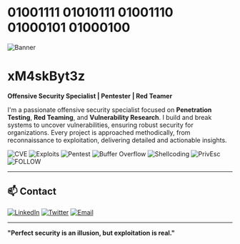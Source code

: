 # 01001111 01010111 01001110 01000101 01000100 
![Banner](https://github.com/xM4skByt3z/Gifs/blob/main/HackThePlanet.gif)

# xM4skByt3z

**Offensive Security Specialist | Pentester | Red Teamer**

I'm a passionate offensive security specialist focused on **Penetration Testing**, **Red Teaming**, and **Vulnerability Research**. I build and break systems to uncover vulnerabilities, ensuring robust security for organizations. Every project is approached methodically, from reconnaissance to exploitation, delivering detailed and actionable insights.

![CVE](https://img.shields.io/badge/CVE-1%20Found-red) ![Exploits](https://img.shields.io/badge/Exploits-Custom%20Made-blue) ![Pentest](https://img.shields.io/badge/Pentest-Web%20%26%20Network-brightgreen) ![Buffer Overflow](https://img.shields.io/badge/Buffer%20Overflow-Exploited-9cf) ![Shellcoding](https://img.shields.io/badge/Shellcoding-Advanced-ff69b4) ![PrivEsc](https://img.shields.io/badge/Privilege%20Escalation-Expert-orange) ![FOLLOW](https://img.shields.io/badge/FOLLOW-1K-yellow)  

---

## 📫 Contact

[![LinkedIn](https://img.shields.io/badge/LinkedIn-0077B5?style=flat&logo=linkedin&logoColor=white)](https://www.linkedin.com/in/yourprofile/) [![Twitter](https://img.shields.io/badge/Twitter-1DA1F2?style=flat&logo=twitter&logoColor=white)](https://twitter.com/yourhandle) [![Email](https://img.shields.io/badge/Email-D14836?style=flat&logo=gmail&logoColor=white)](mailto:youremail@example.com)  

---

**"Perfect security is an illusion, but exploitation is real."**
